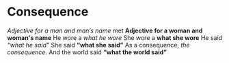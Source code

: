 # Consequence
*Adjective for a man and man’s name*
met
**Adjective for a woman and woman's name**
He wore a *what he wore*
She wore a **what she wore**
He said *“what he said"*
She said **“what she said”**
As a consequence, *the consequence*.
And the world said **“what the world said”**
